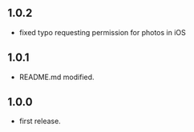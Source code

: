 ## 1.0.2

* fixed typo requesting permission for photos in iOS

## 1.0.1

* README.md modified.

## 1.0.0

* first release.

